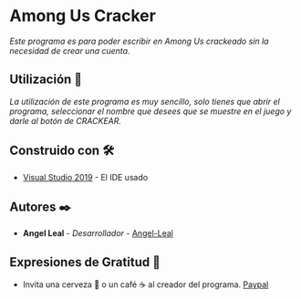 # Among Us Cracker 

_Este programa es para poder escribir en Among Us crackeado sin la necesidad de crear una cuenta._

## Utilización 🚀

_La utilización de este programa es muy sencillo, solo tienes que abrir el programa, seleccionar el nombre que desees que se muestre en el juego y darle al botón de CRACKEAR._

## Construido con 🛠️

* [Visual Studio 2019](https://visualstudio.microsoft.com/es/vs/) - El IDE usado

## Autores ✒️

* **Angel Leal** - *Desarrollador* - [Angel-Leal](https://github.com/Angel-Leal)

## Expresiones de Gratitud 🎁

* Invita una cerveza 🍺 o un café ☕ al creador del programa.
[Paypal](https://www.paypal.com/paypalme/angelleal24)
